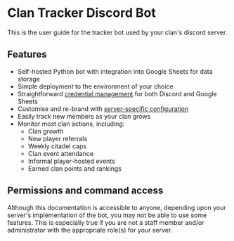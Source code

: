 # Clan Tracker Discord Bot

This is the user guide for the tracker bot used by your clan's discord server.

## Features

* Self-hosted Python bot with integration into Google Sheets for data storage
* Simple deployment to the environment of your choice
* Straightforward [credential management](administration/credentials.md) for both Discord and Google Sheets
* Customise and re-brand with [server-specific configuration](server-specific-options.md)
* Easily track new members as your clan grows
* Monitor most clan actions, including:
  * Clan growth
  * New player referrals
  * Weekly citadel caps
  * Clan event attendance
  * Informal player-hosted events
  * Earned clan points and rankings

## Permissions and command access

Although this documentation is accessible to anyone, depending upon your server's implementation of the bot, you may not be able to use some features. This is especially true if you are not a staff member and/or administrator with the appropriate role\(s\) for your server.

